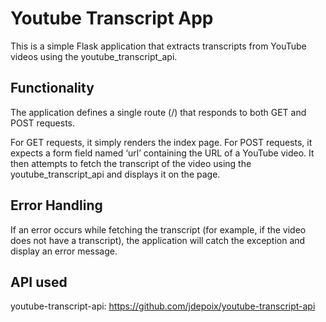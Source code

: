 # Youtube Transcript App
This is a simple Flask application that extracts transcripts from YouTube videos using the youtube_transcript_api.

## Functionality
The application defines a single route (/) that responds to both GET and POST requests.

For GET requests, it simply renders the index page.
For POST requests, it expects a form field named ‘url’ containing the URL of a YouTube video. It then attempts to fetch the transcript of the video using the youtube_transcript_api and displays it on the page.

## Error Handling
If an error occurs while fetching the transcript (for example, if the video does not have a transcript), the application will catch the exception and display an error message.

## API used
youtube-transcript-api: https://github.com/jdepoix/youtube-transcript-api

